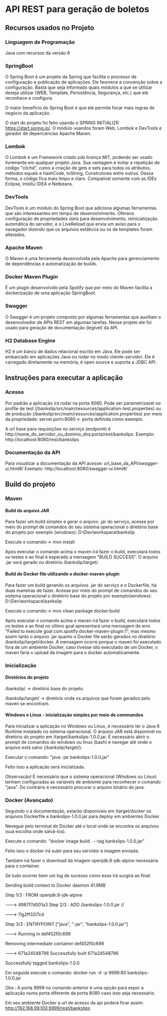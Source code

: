 # API REST para geração de boletos


## Recursos usados no Projeto
### Linguagem de Programação
Java com recursos da versão 8

### SpringBoot
O Spring Boot é um projeto da Spring que facilita o processo de configuração e publicação de aplicações. 
Ele favorece a convenção sobre a configuração.
Basta que seja informado quais módulos a que se utilizar deseja utilizar 
(WEB, Template, Persistência, Segurança, etc.) que ele reconhece e configura.

O maior benefício do Spring Boot é que ele permite focar mais regras de negócio da aplicação.

O start do projeto foi feito usando o SPRING INITIALIZR https://start.spring.io/.
O módulo usandos foram Web, Lombok e DevTools e gerador de depencencias Apache Maven.

### Lombok
O Lombok é um Framework criado sob licença MIT, podendo ser usado livremente em qualquer projeto Java. 
Sua vantagem é evitar a repetição de código "clichê", como a criação de gets e sets para todos os atributos, 
métodos equals e hashCode, toString, Construtores entre outros. Dessa forma, o código fica mais limpo e claro.
Compatível somente com as IDEs Eclipse, IntelliJ IDEA e Netbeans.

### DevTools

DevTools é um módulo do Spring Boot que adiciona algumas ferramentas que são interessantes em tempo de desenvolvimento. 
Oferece configuração de propriedades úteis para desenvolvimento, reinicialização automática do servidor,
 e o LiveReload que envia um aviso para o navegador dizendo que os arquivos estáticos ou os de templates foram alterados.

### Apache Maven
O Maven é uma ferramenta desenvolvida pela Apache para gerenciamento de dependências e automatização de builds.

### Docker Maven Plugin
É um plugin desenvolvido pela Spotify que por meio do Maven facilita a dockerização de uma aplicação SpringBoot.

### Swagger
O Swagger é um projeto composto por algumas ferramentas que auxiliam o desenvolvedor de APIs REST em algumas tarefas.
Nesse projeto ele foi usado para geração de documentação (legível) da API.

### H2 Database Engine
H2 é um banco de dados relacional escrito em Java. Ele pode ser embarcado em aplicações Java ou rodar no modo cliente-servidor. Ele é carregado diretamente na memória, é open source e suporta a JDBC API.

## Instruções para executar a aplicação

### Acesso

Por padrão a aplicação irá rodar na porta 8080.
Pode ser parametrizavel no profile de test (/bankslip/src/main/resources/application-test.properties) 
ou de produção (/bankslip/src/main/resources/application.properties) 
por meio da propriedade: server.port=8080 <- porta definida como exemplo.

A url base para requisições no serviço (endponit) é http://nome_do_servidor_ou_dominio_dns:porta/rest/bankslips. 
Exemplo: http://localhost:8080/rest/bankslips

### Documentação da API
Para visualizar a documentação da API acesse: url_base_da_API/swagger-ui.html#/
Exemplo: http://localhost:8080/swagger-ui.html#/

## Build do projeto

### Maven

#### Build do arquivo JAR
Para fazer um build simples e gerar o arquivo .jar do serviço, acesse por meio do prompt de comandos do seu sistema operacional  o diretório base do projeto por exemplo (windows): D:\Dev\workspace\bankslip

Execute o comando:-> mvn install

Após executar o comando acima o maven irá fazer o build, executará todos os testes e ao final é esperado a mensagem "BUILD SUCCESS". O arquivo .jar será gerado no diretório /bankslip/target/.

#### Build do Docker file utilizando o docker-maven-plugin
Para fazer um build gerando os arquivos .jar do serviço e o Dockerfile, há duas maneiras de fazer.
Acesse por meio do prompt de comandos do seu sistema operacional o diretório base do projeto por exemplo(windows): D:\Dev\workspace\bankslip 

Execute o comando:-> mvn clean package docker:build

Após executar o comando acima o maven irá fazer o build, executará todos os testes e ao final no último goal apresentará uma mensagem de erro "Failed to execute goal com.spotify:docker-maven-plugin:1", mas mesmo assim tanto o arquivo .jar quanto o Docker file serão gerados no diretório /bankslip/target/docker. A mensagem ocorre porque o maven foi executado fora de um ambiente Docker, caso tivesse sito executado de um Docker, o maven faria o upload da imagem para o docker automaticamente.


### Inicialização


#### Diretórios do projeto

  /bankslip/ -> diretório base do projeto.
  
  /bankslip/target/ -> diretório onde os arquivos que foram gerados pelo maven se encontram.
            
#### Windows e Linux - inicialização simples por meio de commandos

Para inicializar a aplicação no Windows ou Linux, é necessário ter o Java 8 Runtime instalado no sistema operacional. 
O arquivo JAR está disponível no diretório do projeto em /target/bankslips-1.0.0.jar. É necessário abrir o prompt de comandos do windows ou linux (bash) e navegar até onde o arquivo está salvo (/bankslip/target/).

Executar o comando: "java -jar bankslips-1.0.0.jar"

Feito isso a aplicação será inicializada.

Observação!
É necessário que o sistema operacional (Windows ou Linux) tenham configuradas as variáveis de ambiente para reconhecer o comando "java". Do contrário é necessário procurar o arquivo binário do java.

### Docker (Avançado)

Seguindo o a documentação, estarão disponiveis em /target/docker os arquivos Dockerfile e bankslips-1.0.0.jar para deploy em ambientes Docker.

Nevegue pelo terminal do Docker até o local onde se encontra os arquivos (sua escolha onde salvá-los).
 
Execute o comando: "docker image build . --tag bankslips-1.0.0.jar"

Feito isso o docker irá subir para seu servidor a imagem enviada.

Também irá fazer o download da imagem openjdk:8-jdk-alpine necessária para o container.

Se tudo ocorrer bem um log de sucesso como esse irá surgirá ao final:


Sending build context to Docker daemon 41.9MB

Step 1/3 : FROM openjdk:8-jdk-alpine

 ---> 4987f7d001a3
Step 2/3 : ADD /bankslips-1.0.0.jar //

 ---> 11g2ff32i7cd

Step 3/3 : ENTRYPOINT ["java", "-jar", "bankslips-1.0.0.jar"]

 ---> Running in def452f0c698

Removing intermediate container def452f0c698

 ---> 671a24548796
Successfully built 671a24548796

Successfully tagged bankslips-1.0.0


Em seguida execute o comando: docker run -it -p 9999:80 bankslips-1.0.0.jar

Obs.: A porta 9999 no comando anterior é uma opção para expor a aplicação numa porta diferente da porta 8080 caso isso seja necessário.

Em seu ambiente Docker a url de acesso da api poderá ficar assim: http://192.168.99.100:9999/rest/bankslips
